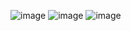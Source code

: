 ![image](https://user-images.githubusercontent.com/77265502/218742511-924faec6-9de8-4952-9819-858abf4602fa.png)
![image](https://user-images.githubusercontent.com/77265502/218742633-b0e3a1ae-438e-4aea-819d-ca2c5c389928.png)
![image](https://user-images.githubusercontent.com/77265502/218742838-dbd762a2-8dbd-4a41-8df4-0953baae71f1.png)

